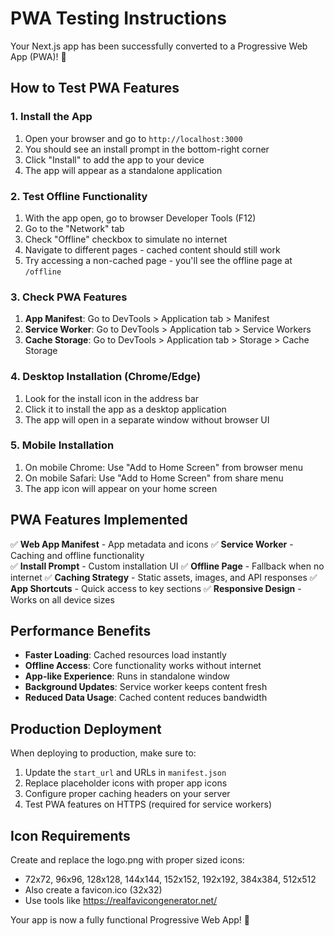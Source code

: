 # PWA Testing Instructions

Your Next.js app has been successfully converted to a Progressive Web App (PWA)! 🎉

## How to Test PWA Features

### 1. Install the App
1. Open your browser and go to `http://localhost:3000`
2. You should see an install prompt in the bottom-right corner
3. Click "Install" to add the app to your device
4. The app will appear as a standalone application

### 2. Test Offline Functionality
1. With the app open, go to browser Developer Tools (F12)
2. Go to the "Network" tab
3. Check "Offline" checkbox to simulate no internet
4. Navigate to different pages - cached content should still work
5. Try accessing a non-cached page - you'll see the offline page at `/offline`

### 3. Check PWA Features
1. **App Manifest**: Go to DevTools > Application tab > Manifest
2. **Service Worker**: Go to DevTools > Application tab > Service Workers
3. **Cache Storage**: Go to DevTools > Application tab > Storage > Cache Storage

### 4. Desktop Installation (Chrome/Edge)
1. Look for the install icon in the address bar
2. Click it to install the app as a desktop application
3. The app will open in a separate window without browser UI

### 5. Mobile Installation
1. On mobile Chrome: Use "Add to Home Screen" from browser menu
2. On mobile Safari: Use "Add to Home Screen" from share menu
3. The app icon will appear on your home screen

## PWA Features Implemented

✅ **Web App Manifest** - App metadata and icons
✅ **Service Worker** - Caching and offline functionality  
✅ **Install Prompt** - Custom installation UI
✅ **Offline Page** - Fallback when no internet
✅ **Caching Strategy** - Static assets, images, and API responses
✅ **App Shortcuts** - Quick access to key sections
✅ **Responsive Design** - Works on all device sizes

## Performance Benefits

- **Faster Loading**: Cached resources load instantly
- **Offline Access**: Core functionality works without internet
- **App-like Experience**: Runs in standalone window
- **Background Updates**: Service worker keeps content fresh
- **Reduced Data Usage**: Cached content reduces bandwidth

## Production Deployment

When deploying to production, make sure to:
1. Update the `start_url` and URLs in `manifest.json`
2. Replace placeholder icons with proper app icons
3. Configure proper caching headers on your server
4. Test PWA features on HTTPS (required for service workers)

## Icon Requirements

Create and replace the logo.png with proper sized icons:
- 72x72, 96x96, 128x128, 144x144, 152x152, 192x192, 384x384, 512x512
- Also create a favicon.ico (32x32)
- Use tools like https://realfavicongenerator.net/

Your app is now a fully functional Progressive Web App! 🚀
